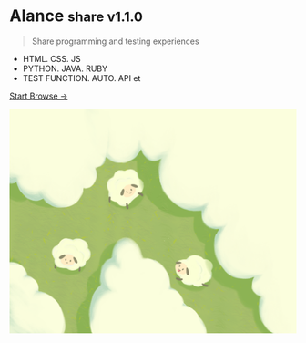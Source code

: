 <!-- 首页 -->

<!-- ![logo](_media/nya-n.png) -->

# Alance <small>share v1.1.0</small>

> Share programming and testing experiences

- HTML. CSS. JS
- PYTHON. JAVA. RUBY
- TEST FUNCTION. AUTO. API et

<!-- [GitHub](https://github.com/docsifyjs/docsify/) -->
[Start Browse →](README)

<!-- 替换封面 -->
![bg](_media/云朵与羊群-新1.png)




